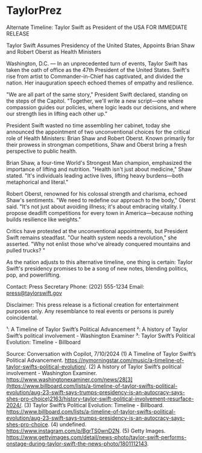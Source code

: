# TaylorPrez
Alternate Timeline: Taylor Swift as President of the USA
FOR IMMEDIATE RELEASE

Taylor Swift Assumes Presidency of the United States, Appoints Brian Shaw and Robert Oberst as Health Ministers

Washington, D.C. — In an unprecedented turn of events, Taylor Swift has taken the oath of office as the 47th President of the United States. Swift's rise from artist to Commander-in-Chief has captivated, and divided the nation. Her inauguration speech echoed themes of empathy and resilience.

"We are all part of the same story," President Swift declared, standing on the steps of the Capitol. "Together, we'll write a new script—one where compassion guides our policies, where logic leads our decisions, and where our strength lies in lifting each other up."

President Swift wasted no time assembling her cabinet, today she announced the appointment of two unconventional choices for the critical role of Health Ministers: Brian Shaw and Robert Oberst. Known primarily for their prowess in strongman competitions, Shaw and Oberst bring a fresh perspective to public health.

Brian Shaw, a four-time World's Strongest Man champion, emphasized the importance of lifting and nutrition. "Health isn't just about medicine," Shaw stated. "It's individuals leading active lives, lifting heavy burdens—both metaphorical and literal."

Robert Oberst, renowned for his colossal strength and charisma, echoed Shaw's sentiments. "We need to redefine our approach to the body," Oberst said. "It's not just about avoiding illness; it's about embracing vitality. I propose deadlift competitions for every town in America—because nothing builds resilience like weights."

Critics have protested at the unconventional appointments, but President Swift remains steadfast. "Our health system needs a revolution," she asserted. "Why not enlist those who've already conquered mountains and pulled trucks? "

As the nation adjusts to this alternative timeline, one thing is certain: Taylor Swift's presidency promises to be a song of new notes, blending politics, pop, and powerlifting.

Contact:
Press Secretary
Phone: (202) 555-1234
Email: press@taylorswift.gov

Disclaimer: This press release is a fictional creation for entertainment purposes only. Any resemblance to real events or persons is purely coincidental.

¹: A Timeline of Taylor Swift’s Political Advancement
²: A history of Taylor Swift’s political involvement - Washington Examiner
³: Taylor Swift’s Political Evolution: Timeline - Billboard

Source: Conversation with Copilot, 7/10/2024
(1) A Timeline of Taylor Swift’s Political Advancement. https://nymorningstar.com/music/a-timeline-of-taylor-swifts-political-evolution/.
(2) A history of Taylor Swift’s political involvement - Washington Examiner. https://www.washingtonexaminer.com/news/28[3](https://www.billboard.com/lists/a-timeline-of-taylor-swifts-political-evolution/aug-23-swift-says-trumps-presidency-is-an-autocracy-says-shes-pro-choice)2163/history-taylor-swift-political-involvement-resurface-2024/.
(3) Taylor Swift’s Political Evolution: Timeline - Billboard. https://www.billboard.com/lists/a-timeline-of-taylor-swifts-political-evolution/aug-23-swift-says-trumps-presidency-is-an-autocracy-says-shes-pro-choice.
(4) undefined. https://www.instagram.com/p/BgrTS0wnD2N.
(5) Getty Images. https://www.gettyimages.com/detail/news-photo/taylor-swift-performs-onstage-during-taylor-swift-the-news-photo/1801112143.
